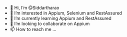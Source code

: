 - 👋 Hi, I’m @Siddartharao
- 👀 I’m interested in Appium, Selenium and RestAssured
- 🌱 I’m currently learning Appium and RestAssured
- 💞️ I’m looking to collaborate on Appium
- 📫 How to reach me ...

<!---
Siddartharao/Siddartharao is a ✨ special ✨ repository because its `README.md` (this file) appears on your GitHub profile.
You can click the Preview link to take a look at your changes.
--->
